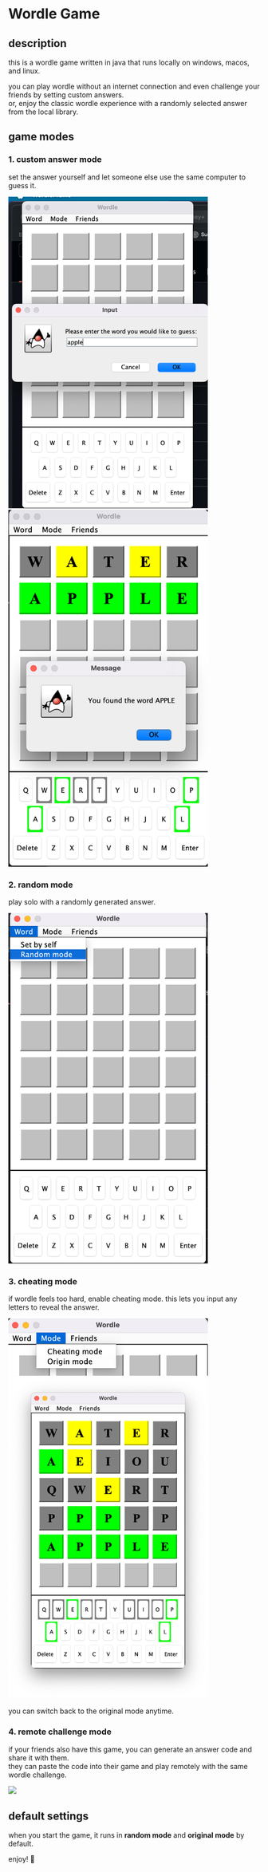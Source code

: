 # Wordle Game

## description

this is a wordle game written in java that runs locally on windows, macos, and linux.

you can play wordle without an internet connection and even challenge your friends by setting custom answers.  
or, enjoy the classic wordle experience with a randomly selected answer from the local library.

## game modes

### 1. custom answer mode
set the answer yourself and let someone else use the same computer to guess it.

<img src="docs/img.png" width="400">  
<img src="docs/img_1.png" width="400">  

### 2. random mode
play solo with a randomly generated answer.

<img src="docs/img_2.png" width="400">  

### 3. cheating mode
if wordle feels too hard, enable cheating mode. this lets you input any letters to reveal the answer.

<img src="docs/img_3.png" width="400">  
<img src="docs/img_4.png" width="400">  

you can switch back to the original mode anytime.

### 4. remote challenge mode
if your friends also have this game, you can generate an answer code and share it with them.  
they can paste the code into their game and play remotely with the same wordle challenge.

<img src="docs/video.gif" width="500">  

## default settings
when you start the game, it runs in **random mode** and **original mode** by default.

enjoy! 🎉  